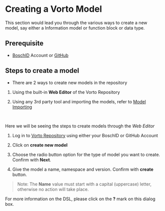 # Creating a Vorto Model

This section would lead you through the various ways to create a new model, say either a Information model or function block or data type.

## Prerequisite 

* [BoschID](https://accounts.bosch-iot-suite.com/) Account or [GitHub](https://github.com/) 

## Steps to create a model

* There are 2 ways to create new models in the repository

1. Using the built-in **Web Editor** of the Vorto Repository

2. Using any 3rd party tool and importing the models, refer to [Model Importing](import_model.md)

<br />

Here we will be seeing the steps to create models through the _Web Editor_

1. Log in to [Vorto Repository](http://vorto.eclipse.org) using either your BoschID or GitHub Account

2. Click on **create new model**

3. Choose the radio button option for the type of model you want to create. Confirm with **Next**.

4. Give the model a name, namespace and version. Confirm with **create** button.

> Note: The **Name** value must start with a capital (uppercase) letter, otherwise no action will take place.

For more information on the DSL, please click on the **?** mark on this dialog box.

